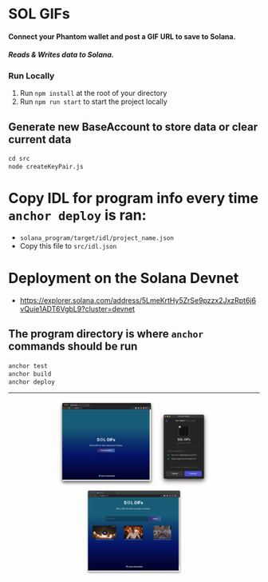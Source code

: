 # SOL GIFs

#### Connect your Phantom wallet and post a GIF URL to save to Solana. 
##### Reads & Writes data to Solana.

### Run Locally
1. Run `npm install` at the root of your directory
2. Run `npm run start` to start the project locally

## Generate new BaseAccount to store data or clear current data 
```
cd src
node createKeyPair.js
```

# Copy IDL for program info every time `anchor deploy` is ran:
* `solana_program/target/idl/project_name.json`
* Copy this file to `src/idl.json`

# Deployment on the Solana Devnet
* https://explorer.solana.com/address/5LmeKrtHy5ZrSe9pzzx2JxzRpt6j6vQuie1ADT6VgbL9?cluster=devnet

## The program directory is where `anchor` commands should be run
```
anchor test
anchor build
anchor deploy
```
----------------------------------------------

<p align="middle">
  <img src="src/assets/1.png" width="39%" />
  <img src="src/assets/2.png" width="21%" /> 
  <img src="src/assets/3.png" width="39%" />
</p>
